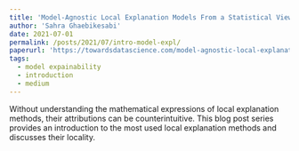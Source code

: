 ```yaml
---
title: 'Model-Agnostic Local Explanation Models From a Statistical Viewpoint I'
author: 'Sahra Ghaebikesabi'
date: 2021-07-01
permalink: /posts/2021/07/intro-model-expl/
paperurl: 'https://towardsdatascience.com/model-agnostic-local-explanation-models-from-a-statistical-viewpoint-i-bd04039c7040'
tags:
  - model expainability
  - introduction
  - medium
---
```


Without understanding the mathematical expressions of local explanation methods, their attributions can be counterintuitive. This blog post series provides an introduction to the most used local explanation methods and discusses their locality.

